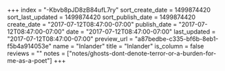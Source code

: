 +++
index = "-Kbvb8pJD8zB84ufL7ry"
sort_create_date = 1499874420
sort_last_updated = 1499874420
sort_publish_date = 1499874420
create_date = "2017-07-12T08:47:00-07:00"
publish_date = "2017-07-12T08:47:00-07:00"
date = "2017-07-12T08:47:00-07:00"
last_updated = "2017-07-12T08:47:00-07:00"
preview_url = "a87bedbe-c335-bf6b-8eb1-f5b4a914053e"
name = "Inlander"
title = "Inlander"
is_column = false
reviews = ""
notes = ["notes/ghosts-dont-denote-terror-or-a-burden-for-me-as-a-poet"]
+++

